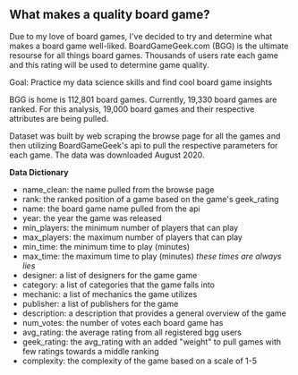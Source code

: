 ## What makes a quality board game? 

Due to my love of board games, I've decided to try and determine what makes a board game well-liked. BoardGameGeek.com (BGG) is the ultimate resourse for all things board games. Thousands of users rate each game and this rating will be used to determine game quality. 

Goal: Practice my data science skills and find cool board game insights

BGG is home is 112,801 board games. Currently, 19,330 board games are ranked. For this analysis, 19,000 board games and their respective attributes are being pulled. 

Dataset was built by web scraping the browse page for all the games and then utilizing BoardGameGeek's api to pull the respective parameters for each game. The data was downloaded August 2020. 

**Data Dictionary**
- name_clean: the name pulled from the browse page
- rank: the ranked position of a game based on the game's geek_rating
- name: the board game name pulled from the api
- year: the year the game was released
- min_players: the minimum number of players that can play
- max_players: the maximum number of players that can play
- min_time: the minimum time to play (minutes)
- max_time: the maximum time to play (minutes) *these times are always lies*
- designer: a list of  designers for the game game
- category: a list of categories that the game falls into
- mechanic: a list of mechanics the game utilizes
- publisher: a list of publishers for the game
- description: a description that provides a general overview of the game
- num_votes: the number of votes each board game has
- avg_rating: the average rating from all registered bgg users
- geek_rating: the avg_rating with an added "weight" to pull games with few ratings towards a middle ranking
- complexity: the complexity of the game based on a scale of 1-5 



